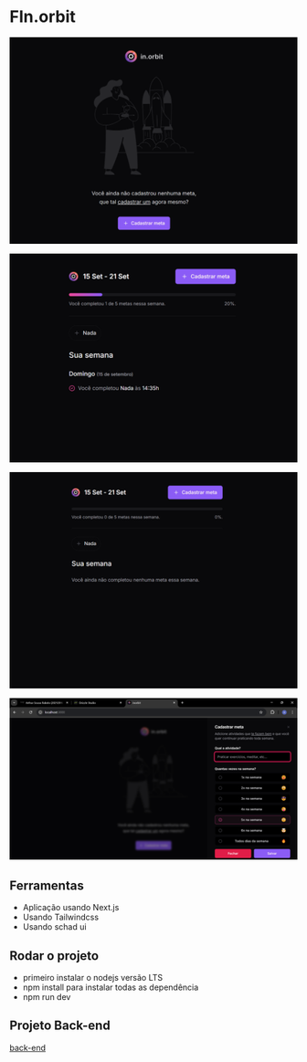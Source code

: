 


# FIn.orbit

![preview](./.github/images/image-1.png)

![preview](./.github/images/image-2.png)

![preview](./.github/images/image-3.png)

![preview](./.github/images/image-4.png)

## Ferramentas
- Aplicação usando Next.js
- Usando Tailwindcss
- Usando schad ui


## Rodar o projeto

- primeiro instalar o nodejs versão LTS
- npm install para instalar todas as dependência
- npm run dev

## Projeto Back-end

<a href='https://github.com/arthur-uzumaki/in.orbit-server'>back-end</a>